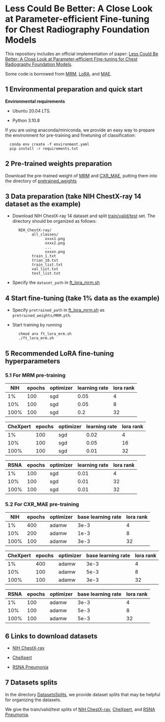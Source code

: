 # Less Could Be Better: A Close Look at Parameter-efficient Fine-tuning for Chest Radiography Foundation Models
This repository includes an official implementation of paper: [Less Could Be Better: A Close Look at Parameter-efficient Fine-tuning for Chest Radiography Foundation Models](TODO:arxivlink).

Some code is borrowed from [MRM](https://github.com/RL4M/MRM-pytorch), [LoRA](https://github.com/microsoft/LoRA), and [MAE](https://github.com/facebookresearch/mae).

## 1 Environmental preparation and quick start
**Environmental requirements**
- Ubuntu 20.04 LTS.

- Python 3.10.8

If you are using anaconda/miniconda, we provide an easy way to prepare the environment for pre-training and finetuning of classification:

      conda env create -f environment.yaml
      pip install -r requirements.txt

## 2 Pre-trained weights preparation
Download the pre-trained weight of [MRM](https://drive.google.com/file/d/1JwZaqvsSdk1bD3B7fsN0uOz-2Fzz1amc/view?usp=sharing) and [CXR_MAE](https://drive.google.com/file/d/1v-IzAz8ZPvorHNtHmJn4O9Ih6E4J2PT9/view?usp=drive_link), putting them into the directory of [pretrained_weights](/pretrained_weights)


## 3 Data preparation (take NIH ChestX-ray 14 dataset as the example)
- Download NIH ChestX-ray 14 dataset and split [train/valid/test](DatasetsSplits/NIH_ChestX-ray) set. The directory should be organized as follows:
```
      NIH_ChestX-ray/
            all_classes/
                  xxxx1.png
                  xxxx2.png
                  ...
                  xxxxn.png
            train_1.txt
            trian_10.txt
            train_list.txt
            val_list.txt
            test_list.txt
```	
- Specify the ``dataset_path`` in [ft_lora_mrm.sh](/ft_lora_mrm.sh)

## 4 Start fine-tuning (take 1% data as the example)

- Specify ``pretrained_path`` in [ft_lora_mrm.sh](/ft_lora_mrm.sh) as ``pretrained_weights/MRM.pth``.

- Start training by running
```
      chmod a+x ft_lora_mrm.sh
      ./ft_lora_mrm.sh
```
## 5 Recommended LoRA fine-tuning hyperparameters
### 5.1 For MRM pre-training

|     NIH     |     epochs           |     optimizer    |     learning rate    |   lora rank  |
|-------------|----------------------|------------------|----------------------|--------------|
|     1%      |     100              |     sgd          |     0.05             |      4       |
|     10%     |     100              |     sgd          |     0.05             |      8       |
|     100%    |     100              |     sgd          |     0.2              |      32      |

|   CheXpert  |     epochs           |     optimizer    |     learning rate    |   lora rank  |
|-------------|----------------------|------------------|----------------------|--------------|
|     1%      |     100              |     sgd          |     0.02             |      4       |
|     10%     |     100              |     sgd          |     0.05             |      16      |
|     100%    |     100              |     sgd          |     0.01             |      32      |

|     RSNA    |     epochs           |     optimizer    |     learning rate    |   lora rank  |
|-------------|----------------------|------------------|----------------------|--------------|
|     1%      |     100              |     sgd          |     0.01             |      4       |
|     10%     |     100              |     sgd          |     0.01             |      32      |
|     100%    |     100              |     sgd          |     0.01             |      32      |


### 5.2 For CXR_MAE pre-training

|     NIH     |     epochs           |     optimizer    |  base learning rate  |   lora rank  |
|-------------|----------------------|------------------|----------------------|--------------|
|     1%      |     400              |     adamw        |         3e-3         |      4       |
|     10%     |     200              |     adamw        |         1e-3         |      8       |
|     100%    |     100              |     adamw        |         3e-3         |      32      |

|   CheXpert  |     epochs           |     optimizer    |  base learning rate  |   lora rank  |
|-------------|----------------------|------------------|----------------------|--------------|
|     1%      |     400              |     adamw        |         3e-3         |      4       |
|     10%     |     100              |     adamw        |         5e-3         |      8       |
|     100%    |     100              |     adamw        |         3e-3         |      32      |


|     RSNA    |     epochs           |     optimizer    |  base learning rate  |   lora rank  |
|-------------|----------------------|------------------|----------------------|--------------|
|     1%      |     100              |     adamw        |         3e-3         |      4       |
|     10%     |     100              |     adamw        |         5e-3         |      8       |
|     100%    |     100              |     adamw        |         5e-3         |      32      |


## 6 Links to download datasets
- [NIH ChestX-ray](https://nihcc.app.box.com/v/ChestXray-NIHCC/folder/36938765345)

- [CheXpert](https://stanfordmlgroup.github.io/competitions/chexpert/#:~:text=What%20is%20CheXpert%3F,labeled%20reference%20standard%20evaluation%20sets.)

- [RSNA Pneumonia](https://www.kaggle.com/competitions/rsna-pneumonia-detection-challenge)


## 7 Datasets splits
In the directory [DatasetsSplits](DatasetsSplits), we provide dataset splits that may be helpful for organizing the datasets.

We give the train/valid/test splits of [NIH ChestX-ray](DatasetsSplits/NIH_ChestX-ray), [CheXpert](DatasetsSplits/CheXpert), and [RSNA Pneumonia](DatasetsSplits/RSNA_Pneumonia).

